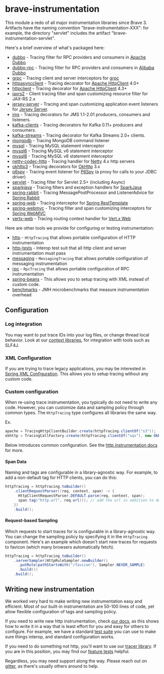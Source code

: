 # brave-instrumentation
This module a redo of all major instrumentation libraries since Brave 3.
Artifacts have the naming convention "brave-instrumentation-XXX": for
example, the directory "servlet" includes the artifact "brave-instrumentation-servlet".

Here's a brief overview of what's packaged here:

* [dubbo](dubbo/README.md) - Tracing filter for RPC providers and consumers in [Apache Dubbo](http://dubbo.apache.org/en-us/)
* [dubbo-rpc](dubbo-rpc/README.md) - Tracing filter for RPC providers and consumers in [Alibaba Dubbo](http://dubbo.io/books/dubbo-user-book-en/)
* [grpc](grpc/README.md) - Tracing client and server interceptors for [grpc](github.com/grpc/grpc-java)
* [httpasyncclient](httpasyncclient/README.md) - Tracing decorator for [Apache HttpClient](https://hc.apache.org/httpcomponents-asyncclient-dev/) 4.0+
* [httpclient](httpclient/README.md) - Tracing decorator for [Apache HttpClient](http://hc.apache.org/httpcomponents-client-4.4.x/index.html) 4.3+
* [jaxrs2](jaxrs2/README.md) - Client tracing filter and span customizing resource filter for JAX-RS 2.x
* [jersey-server](jersey-server/README.md) - Tracing and span customizing application event listeners for [Jersey Server](https://jersey.github.io/documentation/latest/monitoring_tracing.html#d0e16007).
* [jms](jms/README.md) - Tracing decorators for JMS 1.1-2.01 producers, consumers and listeners.
* [kafka-clients](kafka-clients/README.md) - Tracing decorators for Kafka 0.11+ producers and consumers.
* [kafka-streams](kafka-streams/README.md) - Tracing decorator for Kafka Streams 2.0+ clients.
* [mongodb](mongodb/README.md) - Tracing MongoDB command listener
* [mysql](mysql/README.md) - Tracing MySQL statement interceptor
* [mysql6](mysql6/README.md) - Tracing MySQL v6 statement interceptor
* [mysql8](mysql8/README.md) - Tracing MySQL v8 statement interceptor
* [netty-codec-http](netty-codec-http/README.md) - Tracing handler for [Netty](http://netty.io/) 4.x http servers
* [okhttp3](okhttp3/README.md) - Tracing decorators for [OkHttp](https://github.com/square/okhttp) 3.x
* [p6spy](p6spy/README.md) - Tracing event listener for [P6Spy](https://github.com/p6spy/p6spy) (a proxy for calls to your JDBC driver)
* [servlet](servlet/README.md) - Tracing filter for Servlet 2.5+ (including Async)
* [sparkjava](sparkjava/README.md) - Tracing filters and exception handlers for [SparkJava](http://sparkjava.com/)
* [spring-rabbit](spring-rabbit/README.md) - Tracing MessagePostProcessor and ListenerAdvice for [Spring Rabbit](https://spring.io/guides/gs/messaging-rabbitmq/)
* [spring-web](spring-web/README.md) - Tracing interceptor for [Spring RestTemplate](https://spring.io/guides/gs/consuming-rest/)
* [spring-webmvc](spring-webmvc/README.md) - Tracing filter and span customizing interceptors for [Spring WebMVC](https://docs.spring.io/spring/docs/current/spring-framework-reference/html/mvc.html)
* [vertx-web](vertx-web/README.md) - Tracing routing context handler for [Vert.x Web](http://vertx.io/docs/vertx-web/js/)

Here are other tools we provide for configuring or testing instrumentation:
* [http](http/README.md) - `HttpTracing` that allows portable configuration of HTTP instrumentation
* [http-tests](http-tests/README.md) - Interop test suit that all http client and server instrumentation must pass
* [messaging](messaging/README.md) - `MessagingTracing` that allows portable configuration of messaging instrumentation
* [rpc](rpc/README.md) - `RpcTracing` that allows portable configuration of RPC instrumentation
* [spring-beans](../spring-beans/README.md) - This allows you to setup tracing with XML instead of custom code.
* [benchmarks](benchmarks/README.md) - JMH microbenchmarks that measure instrumentation overhead

## Configuration

### Log integration
You may want to put trace IDs into your log files, or change thread local
behavior. Look at our [context libraries](../context/), for integration with
tools such as SLF4J.

### XML Configuration
If you are trying to trace legacy applications, you may be interested in
[Spring XML Configuration](../brave-spring-beans/README.md). This allows you to setup
tracing without any custom code.

### Custom configuration
When re-using trace instrumentation, you typically do not need to write
any code. However, you can customize data and sampling policy through
common types. The `HttpTracing` type configures all libraries the same way.

Ex.
```java
apache = TracingHttpClientBuilder.create(httpTracing.clientOf("s3"));
okhttp = TracingCallFactory.create(httpTracing.clientOf("sqs"), new OkHttpClient());
```

Below introduces common configuration. See the [http instrumentation docs](http/README.md)
for more.

#### Span Data
Naming and tags are configurable in a library-agnostic way. For example,
to add a non-default tag for HTTP clients, you can do this:

```java
httpTracing = httpTracing.toBuilder()
    .clientRequestParser((req, context, span) -> {
      HttpClientRequestParser.DEFAULT.parse(req, context, span);
      span.tag("http.url", req.url()); // add the url in addition to defaults
    })
    .build();
```

#### Request-based Sampling
Which requests to start traces for is configurable in a library-agnostic
way. You can change the sampling policy by specifying it in the `HttpTracing`
component. Here's an example which doesn't start new traces for requests
to favicon (which many browsers automatically fetch).

```java
httpTracing = httpTracing.toBuilder()
    .serverSampler(HttpRuleSampler.newBuilder()
      .putRule(pathStartsWith("/favicon"), Sampler.NEVER_SAMPLE)
      .build())
    .build();
```

## Writing new instrumentation
We worked very hard to make writing new instrumentation easy and efficient.
Most of our built-in instrumentation are 50-100 lines of code, yet allow
flexible configuration of tags and sampling policy.

If you need to write new http instrumentation, check [our docs](http/README.md),
as this shows how to write it in a way that is least effort for you and
easy for others to configure. For example, we have a standard [test suite](http-tests)
you can use to make sure things interop, and standard configuration works.

If you need to do something not http, you'll want to use our [tracer library](../brave/README.md).
If you are in this position, you may find our [feature tests](../brave/src/test/java/brave/features)
helpful.

Regardless, you may need support along the way. Please reach out on [gitter](https://gitter.im/openzipkin/zipkin),
as there's usually others around to help.
